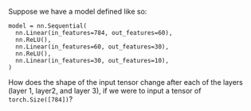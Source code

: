 Suppose we have a model defined like so: 
```
model = nn.Sequential(
  nn.Linear(in_features=784, out_features=60),
  nn.ReLU(),
  nn.Linear(in_features=60, out_features=30),
  nn.ReLU(),
  nn.Linear(in_features=30, out_features=10),
)
```

How does the shape of the input tensor change after each of the layers (layer 1, layer2, and layer 3), if we were to input a tensor of `torch.Size([784])`? 
